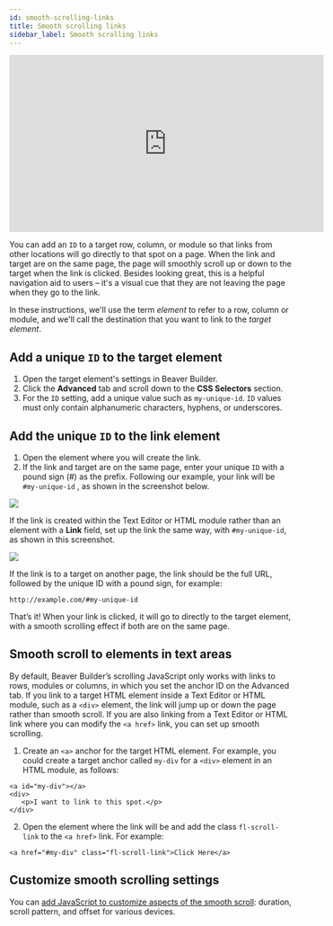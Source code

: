 ```yaml
---
id: smooth-scrolling-links
title: Smooth scrolling links
sidebar_label: Smooth scrolling links
---
```


<div className="embed-responsive embed-responsive-16by9">
<iframe width="560" height="315" src="https://www.youtube-nocookie.com/embed/Aatomn_Nxuc" title="YouTube video player" frameBorder="0" allow="accelerometer; autoplay; clipboard-write; encrypted-media; gyroscope; picture-in-picture" allowFullScreen></iframe>
</div>

You can add an `ID` to a target row, column, or module so that links from other
locations will go directly to that spot on a page. When the link and target
are on the same page, the page will smoothly scroll up or down to the target
when the link is clicked. Besides looking great, this is a helpful navigation
aid to users – it's a visual cue that they are not leaving the page when they
go to the link.

In these instructions, we'll use the term *element* to refer to a row, column
or module, and we'll call the destination that you want to link to the *target
element*.

## Add a unique `ID` to the target element

  1. Open the target element's settings in Beaver Builder.
  2. Click the **Advanced** tab and scroll down to the **CSS Selectors** section.
  3. For the `ID` setting, add a unique value such as `my-unique-id`. `ID` values must only contain alphanumeric characters, hyphens, or underscores.

## Add the unique `ID` to the link element

  1. Open the element where you will create the link.
  2. If the link and target are on the same page, enter your unique `ID` with a pound sign (#) as the prefix. Following our example, your link will be `#my-unique-id` , as shown in the screenshot below.

![](/img/how-to-tips-smooth-links-1.png)

If the link is created within the Text Editor or HTML module rather than an
element with a **Link** field, set up the link the same way, with `#my-unique-id`, as shown in this screenshot.

![](/img/how-to-tips-smooth-links-2.png)

If the link is to a target on another page, the link should be the full URL,
followed by the unique ID with a pound sign, for example:

```markup
http://example.com/#my-unique-id
```

That’s it! When your link is clicked, it will go to directly to the target
element, with a smooth scrolling effect if both are on the same page.

## Smooth scroll to elements in text areas

By default, Beaver Builder’s scrolling JavaScript only works with links to rows,
modules or columns, in which you set the anchor ID on the Advanced tab. If you
link to a target HTML element inside a Text Editor or HTML module, such as a
`<div>` element, the link will jump up or down the page rather than smooth
scroll. If you are also linking from a Text Editor or HTML link where you can
modify the `<a href>` link, you can set up smooth scrolling.

1. Create an `<a>` anchor for the target HTML element. For example, you could
create a target anchor called `my-div` for a `<div>` element in an HTML
module, as follows:

  ```markup
  <a id="my-div"></a>
  <div>
     <p>I want to link to this spot.</p>
  </div>
  ```

2. Open the element where the link will be and add the class `fl-scroll-link` to the `<a href>` link. For example:

  ```markup
  <a href="#my-div" class="fl-scroll-link">Click Here</a>
  ```

## Customize smooth scrolling settings

You can [add JavaScript to customize aspects of the smooth scroll](/beaver-builder/advanced-builder-techniques/smooth-scrolling-tweaks-with-code.md): duration, scroll pattern, and
offset for various devices. 
